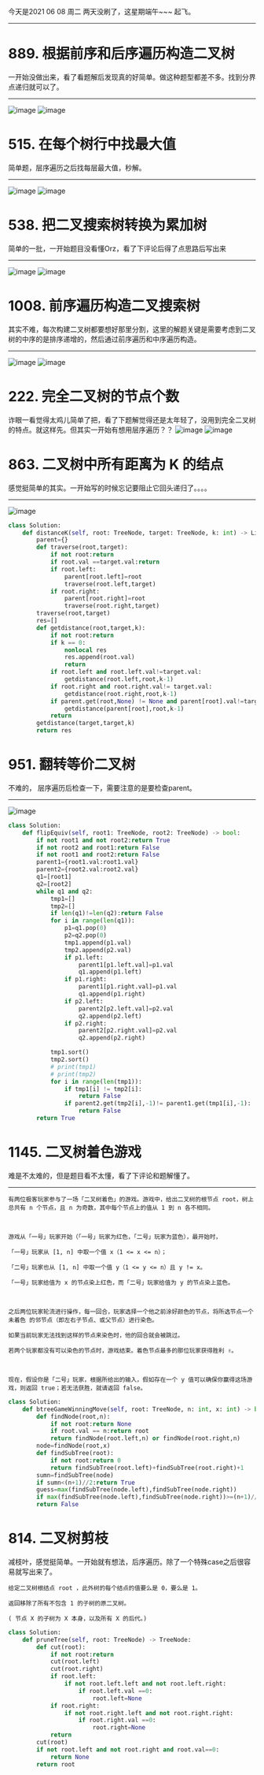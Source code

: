 今天是2021 06 08 周二 两天没刷了，这星期端午~~~ 起飞。
***
# 889. 根据前序和后序遍历构造二叉树
一开始没做出来，看了看题解后发现真的好简单。做这种题型都差不多。找到分界点递归就可以了。
***
![image](https://user-images.githubusercontent.com/84114842/121112047-76b67d80-c842-11eb-8924-d48e5d588a13.png)
![image](https://user-images.githubusercontent.com/84114842/121112063-7c13c800-c842-11eb-9827-ab9f9255f302.png)

# 515. 在每个树行中找最大值
简单题，层序遍历之后找每层最大值，秒解。
***
![image](https://user-images.githubusercontent.com/84114842/121112506-15db7500-c843-11eb-9d3a-aaf993a39108.png)
![image](https://user-images.githubusercontent.com/84114842/121112517-1aa02900-c843-11eb-98e5-65fd273d91f1.png)

# 538. 把二叉搜索树转换为累加树
简单的一批，一开始题目没看懂Orz，看了下评论后得了点思路后写出来
***
![image](https://user-images.githubusercontent.com/84114842/121113368-859e2f80-c844-11eb-947f-cacafc0a67ef.png)
![image](https://user-images.githubusercontent.com/84114842/121113374-8931b680-c844-11eb-9403-b014b63a2015.png)

# 1008. 前序遍历构造二叉搜索树
其实不难，每次构建二叉树都要想好那里分割，这里的解题关键是需要考虑到二叉树的中序的是排序递增的，然后通过前序遍历和中序遍历构造。
***
![image](https://user-images.githubusercontent.com/84114842/121114665-abc4cf00-c846-11eb-9662-cff1ee0e1415.png)
![image](https://user-images.githubusercontent.com/84114842/121114677-af585600-c846-11eb-890b-07b48ee254bb.png)

# 222. 完全二叉树的节点个数
诈眼一看觉得太鸡儿简单了把，看了下题解觉得还是太年轻了，没用到完全二叉树的特点。就这样先。但其实一开始有想用层序遍历？？
![image](https://user-images.githubusercontent.com/84114842/121117507-d2850480-c84a-11eb-99d0-4bc584b53703.png)
![image](https://user-images.githubusercontent.com/84114842/121117515-d57ff500-c84a-11eb-822d-f572397f0777.png)

# 863. 二叉树中所有距离为 K 的结点
感觉挺简单的其实。一开始写的时候忘记要阻止它回头递归了。。。。
***
![image](https://user-images.githubusercontent.com/84114842/121119621-889e1d80-c84e-11eb-99cb-9be087ce8ad0.png)
```py
class Solution:
    def distanceK(self, root: TreeNode, target: TreeNode, k: int) -> List[int]:
        parent={}
        def traverse(root,target):
            if not root:return
            if root.val ==target.val:return
            if root.left:
                parent[root.left]=root
                traverse(root.left,target)
            if root.right:
                parent[root.right]=root
                traverse(root.right,target)
        traverse(root,target)
        res=[]
        def getdistance(root,target,k):
            if not root:return
            if k == 0:
                nonlocal res
                res.append(root.val)
                return
            if root.left and root.left.val!=target.val:
                getdistance(root.left,root,k-1)
            if root.right and root.right.val!= target.val:
                getdistance(root.right,root,k-1)
            if parent.get(root,None) != None and parent[root].val!=target.val:
                getdistance(parent[root],root,k-1)
            return
        getdistance(target,target,k)
        return res
```
# 951. 翻转等价二叉树
不难的， 层序遍历后检查一下，需要注意的是要检查parent。
***
![image](https://user-images.githubusercontent.com/84114842/121133336-c9089600-c864-11eb-8641-0bb66e6adfee.png)
```py
class Solution:
    def flipEquiv(self, root1: TreeNode, root2: TreeNode) -> bool:
        if not root1 and not root2:return True
        if not root2 and root1:return False
        if not root1 and root2:return False
        parent1={root1.val:root1.val}
        parent2={root2.val:root2.val}
        q1=[root1]
        q2=[root2]
        while q1 and q2:
            tmp1=[]
            tmp2=[]
            if len(q1)!=len(q2):return False
            for i in range(len(q1)):
                p1=q1.pop(0)
                p2=q2.pop(0)
                tmp1.append(p1.val)
                tmp2.append(p2.val)
                if p1.left:
                    parent1[p1.left.val]=p1.val
                    q1.append(p1.left)
                if p1.right:
                    parent1[p1.right.val]=p1.val
                    q1.append(p1.right)
                if p2.left:
                    parent2[p2.left.val]=p2.val
                    q2.append(p2.left)
                if p2.right:
                    parent2[p2.right.val]=p2.val
                    q2.append(p2.right)

            tmp1.sort()
            tmp2.sort()
            # print(tmp1)
            # print(tmp2)
            for i in range(len(tmp1)):
                if tmp1[i] != tmp2[i]:
                    return False
                if parent2.get(tmp2[i],-1)!= parent1.get(tmp1[i],-1):
                    return False
        return True
```

# 1145. 二叉树着色游戏
难是不太难的，但是题目看不太懂，看了下评论和题解懂了。
***
```
有两位极客玩家参与了一场「二叉树着色」的游戏。游戏中，给出二叉树的根节点 root，树上总共有 n 个节点，且 n 为奇数，其中每个节点上的值从 1 到 n 各不相同。

 

游戏从「一号」玩家开始（「一号」玩家为红色，「二号」玩家为蓝色），最开始时，

「一号」玩家从 [1, n] 中取一个值 x（1 <= x <= n）；

「二号」玩家也从 [1, n] 中取一个值 y（1 <= y <= n）且 y != x。

「一号」玩家给值为 x 的节点染上红色，而「二号」玩家给值为 y 的节点染上蓝色。

 

之后两位玩家轮流进行操作，每一回合，玩家选择一个他之前涂好颜色的节点，将所选节点一个 未着色 的邻节点（即左右子节点、或父节点）进行染色。

如果当前玩家无法找到这样的节点来染色时，他的回合就会被跳过。

若两个玩家都没有可以染色的节点时，游戏结束。着色节点最多的那位玩家获得胜利 ✌️。

 

现在，假设你是「二号」玩家，根据所给出的输入，假如存在一个 y 值可以确保你赢得这场游戏，则返回 true；若无法获胜，就请返回 false。
```
```py
class Solution:
    def btreeGameWinningMove(self, root: TreeNode, n: int, x: int) -> bool:
        def findNode(root,n):
            if not root:return None
            if root.val == n:return root
            return findNode(root.left,n) or findNode(root.right,n)
        node=findNode(root,x)
        def findSubTree(root):
            if not root:return 0
            return findSubTree(root.left)+findSubTree(root.right)+1
        sumn=findSubTree(node)
        if sumn<(n+1)//2:return True
        guess=max(findSubTree(node.left),findSubTree(node.right))
        if max(findSubTree(node.left),findSubTree(node.right))>=(n+1)//2:return True
        return False
```
# 814. 二叉树剪枝
减枝叶，感觉挺简单。一开始就有想法，后序遍历。除了一个特殊case之后很容易就写出来了。
```
给定二叉树根结点 root ，此外树的每个结点的值要么是 0，要么是 1。

返回移除了所有不包含 1 的子树的原二叉树。

( 节点 X 的子树为 X 本身，以及所有 X 的后代。)
```
```py
class Solution:
    def pruneTree(self, root: TreeNode) -> TreeNode:
        def cut(root):
            if not root:return
            cut(root.left)
            cut(root.right)
            if root.left:
                if not root.left.left and not root.left.right:
                    if root.left.val ==0:
                        root.left=None
            if root.right:
                if not root.right.left and not root.right.right:
                    if root.right.val ==0:
                        root.right=None
            return
        cut(root)
        if not root.left and not root.right and root.val==0:
            return None
        return root
```
